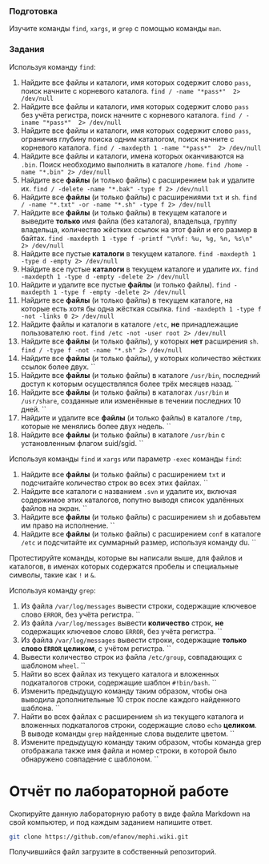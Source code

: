 ### Подготовка

Изучите команды `find`, `xargs`, и `grep` с помощью команды `man`.

### Задания

Используя команду `find`:

1. Найдите все файлы и каталоги, имя которых содержит слово `pass`, поиск начните с корневого каталога. 
`find / -name "*pass*"  2> /dev/null`
1. Найдите все файлы и каталоги, имя которых содержит слово `pass` без учёта регистра, поиск начните с корневого каталога. 
`find / -iname "*pass*"  2> /dev/null`
1. Найдите все файлы и каталоги, имя которых содержит слово `pass`, ограничив глубину поиска одним каталогом, поиск начните с корневого каталога. 
`find / -maxdepth 1 -name "*pass*"  2> /dev/null`
1. Найдите все файлы и каталоги, имена которых оканчиваются на `.bin`. Поиск необходимо выполнить в каталоге `/home`. 
`find /home -name "*.bin" 2> /dev/null`
1. Найдите все **файлы** (и только файлы) с расширением `bak` и удалите их. 
`find / -delete -name "*.bak" -type f 2> /dev/null`
1. Найдите все **файлы** (и только файлы) с расширениями `txt` и `sh`. 
`find / -name "*.txt" -or -name "*.sh" -type f 2> /dev/null`
1. Найдите все **файлы** (и только файлы) в текущем каталоге и выведите **только** имя файла (без каталога), владельца, группу владельца, количество жёстких ссылок на этот файл и его размер в байтах. 
`find -maxdepth 1 -type f -printf "\n%f: %u, %g, %n, %s\n" 2> /dev/null`
1. Найдите все пустые **каталоги** в текущем каталоге. 
`find -maxdepth 1 -type d -empty 2> /dev/null`
1. Найдите все пустые **каталоги** в текущем каталоге и удалите их. 
`find -maxdepth 1 -type d -empty -delete 2> /dev/null`
1. Найдите и удалите все пустые **файлы** (и только файлы). 
`find -maxdepth 1 -type f -empty -delete 2> /dev/null`
1. Найдите все **файлы** (и только файлы) в текущем каталоге, на которые есть хотя бы одна жёсткая ссылка. 
`find -maxdepth 1 -type f -not -links 0 2> /dev/null`
1. Найдите файлы и каталоги в каталоге `/etc`, **не** принадлежащие пользователю 
`root`. `find /etc -not -user root 2> /dev/null`
1. Найдите все **файлы** (и только файлы), у которых **нет** расширения `sh`. 
`find / -type f -not -name "*.sh" 2> /dev/null`
1. Найдите все **файлы** (и только файлы), у которых количество жёстких ссылок более двух.
``
1. Найдите все **файлы** (и только файлы) в каталоге `/usr/bin`, последний доступ к которым осуществлялся более трёх месяцев назад.
``
1. Найдите все **файлы** (и только файлы) в каталогах `/usr/bin` и `/usr/share`, созданные или изменённые в течении последних 10 дней.
``
1. Найдите и удалите все **файлы** (и только файлы) в каталоге `/tmp`, которые не менялись более двух недель.
``
1. Найдите все **файлы** (и только файлы) в каталоге `/usr/bin` с установленным флагом suid/sgid.
``

Используя команды `find` и `xargs` или параметр `-exec` команды `find`:

1. Найдите все **файлы** (и только файлы) с расширением `txt` и подсчитайте количество строк во всех этих файлах.
``
1. Найдите все каталоги с названием `.svn` и удалите их, включая содержимое этих каталогов, попутно выводя список удалённых файлов на экран.
``
1. Найдите все **файлы** (и только файлы) с расширением `sh` и добавьтем им право на исполнение.
``
1. Найдите все **файлы** (и только файлы) с расширением `conf` в каталоге `/etc` и подсчитайте их суммарный размер, используя команду du.
``

Протестируйте команды, которые вы написали выше, для файлов и каталогов, в именах которых содержатся пробелы и специальные символы, такие как `!` и `&`.

Используя команду `grep`:

1. Из файла `/var/log/messages` вывести строки, содержащие ключевое слово `ERROR`, без учёта регистра.
``
1. Из файла `/var/log/messages` вывести **количество** строк, **не** содержащих ключевое слово `ERROR`, без учёта регистра.
``
1. Из файла `/var/log/messages` вывести строки, содержащие **только слово `ERROR` целиком**, с учётом регистра.
``
1. Вывести количество строк из файла `/etc/group`, совпадающих с шаблоном `wheel`.
``
1. Найти во всех файлах из текущего каталога и вложенных подкаталогов строки, содержащие шаблон `#!bin/bash`.
``
1. Изменить предыдущую команду таким образом, чтобы она выводила дополнительные 10 строк после каждого найденного шаблона.
``
1. Найти во всех файлах с расширением `sh` из текущего каталога и вложенных подкаталогов строки, содержащие слово `echo` **целиком**. В выводе команды `grep` найденные слова выделите цветом.
``
1. Измените предыдущую команду таким образом, чтобы команда grep отображала также имя файла и номер строки, в которой было обнаружено совпадение с шаблоном.
``

# Отчёт по лабораторной работе

Скопируйте данную лабораторную работу в виде файла Markdown на свой компьютер, и под каждым заданием напишите ответ.

```sh
git clone https://github.com/efanov/mephi.wiki.git
```

Получившийся файл загрузите в собственный репозиторий.
